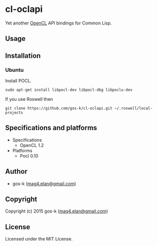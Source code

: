 # cl-oclapi

Yet another [OpenCL](https://www.khronos.org/opencl/) API bindings for Common Lisp.

## Usage

## Installation

### Ubuntu

Install POCL.

```
sudo apt-get install libpocl-dev libpocl-dbg libpoclu-dev
```

If you use Roswell then

```
git clone https://github.com/gos-k/cl-oclapi.git ~/.roswell/local-projects
```

## Specifications and platforms

* Specifications
  * OpenCL 1.2
* Platforms
  * Pocl 0.10

## Author

* gos-k (mag4.elan@gmail.com)

## Copyright

Copyright (c) 2015 gos-k (mag4.elan@gmail.com)

## License

Licensed under the MIT License.
